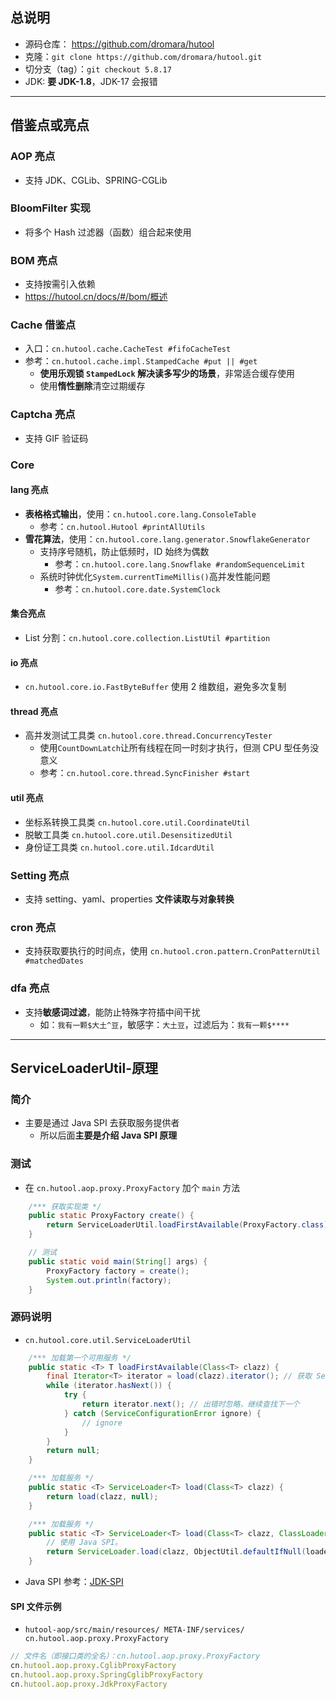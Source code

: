 ## 总说明
- 源码仓库： https://github.com/dromara/hutool
- 克隆：`git clone https://github.com/dromara/hutool.git`
- 切分支（tag）：`git checkout 5.8.17`
- JDK: **要 JDK-1.8**，JDK-17 会报错


---
## 借鉴点或亮点
### AOP 亮点
- 支持 JDK、CGLib、SPRING-CGLib

### BloomFilter 实现
- 将多个 Hash 过滤器（函数）组合起来使用

### BOM 亮点
- 支持按需引入依赖
- https://hutool.cn/docs/#/bom/概述

### Cache 借鉴点
- 入口：`cn.hutool.cache.CacheTest #fifoCacheTest`
- 参考：`cn.hutool.cache.impl.StampedCache #put || #get`
  - **使用乐观锁 `StampedLock` 解决读多写少的场景**，非常适合缓存使用
  - 使用**惰性删除**清空过期缓存

### Captcha 亮点
- 支持 GIF 验证码

### Core
#### lang 亮点
- **表格格式输出**，使用：`cn.hutool.core.lang.ConsoleTable`
  - 参考：`cn.hutool.Hutool #printAllUtils`
- **雪花算法**，使用：`cn.hutool.core.lang.generator.SnowflakeGenerator`
  - 支持序号随机，防止低频时，ID 始终为偶数
    - 参考：`cn.hutool.core.lang.Snowflake #randomSequenceLimit`
  - 系统时钟优化`System.currentTimeMillis()`高并发性能问题
    - 参考：`cn.hutool.core.date.SystemClock`

#### 集合亮点
- List 分割：`cn.hutool.core.collection.ListUtil #partition`

#### io 亮点
- `cn.hutool.core.io.FastByteBuffer` 使用 2 维数组，避免多次复制

#### thread 亮点
- 高并发测试工具类 `cn.hutool.core.thread.ConcurrencyTester`
  - 使用`CountDownLatch`让所有线程在同一时刻才执行，但测 CPU 型任务没意义
  - 参考：`cn.hutool.core.thread.SyncFinisher #start`

#### util 亮点
- 坐标系转换工具类 `cn.hutool.core.util.CoordinateUtil`
- 脱敏工具类 `cn.hutool.core.util.DesensitizedUtil`
- 身份证工具类 `cn.hutool.core.util.IdcardUtil`

### Setting 亮点
- 支持 setting、yaml、properties **文件读取与对象转换**

### cron 亮点
- 支持获取要执行的时间点，使用 `cn.hutool.cron.pattern.CronPatternUtil #matchedDates`

### dfa 亮点
- 支持**敏感词过滤**，能防止特殊字符插中间干扰
  - 如：`我有一颗$大土^豆`，敏感字：`大土豆`，过滤后为：`我有一颗$****`


---
## ServiceLoaderUtil-原理
### 简介
- 主要是通过 Java SPI 去获取服务提供者
  - 所以后面**主要是介绍 Java SPI 原理**

### 测试
- 在 `cn.hutool.aop.proxy.ProxyFactory` 加个 `main` 方法
```java
    /*** 获取实现类 */
    public static ProxyFactory create() {
        return ServiceLoaderUtil.loadFirstAvailable(ProxyFactory.class);
    }

    // 测试
    public static void main(String[] args) {
        ProxyFactory factory = create();
        System.out.println(factory);
    }
```

### 源码说明
- `cn.hutool.core.util.ServiceLoaderUtil`
```java
    /*** 加载第一个可用服务 */
    public static <T> T loadFirstAvailable(Class<T> clazz) {
        final Iterator<T> iterator = load(clazz).iterator(); // 获取 ServiceLoader 的迭代器
        while (iterator.hasNext()) {
            try {
                return iterator.next(); // 出错时忽略，继续查找下一个
            } catch (ServiceConfigurationError ignore) {
                // ignore
            }
        }
        return null;
    }

    /*** 加载服务 */
    public static <T> ServiceLoader<T> load(Class<T> clazz) {
        return load(clazz, null);
    }

    /*** 加载服务 */
    public static <T> ServiceLoader<T> load(Class<T> clazz, ClassLoader loader) {
        // 使用 Java SPI。
        return ServiceLoader.load(clazz, ObjectUtil.defaultIfNull(loader, ClassLoaderUtil::getClassLoader));
    }
```

- Java SPI 参考：[JDK-SPI](../JDK/SPI.md)


#### SPI 文件示例
- `hutool-aop/src/main/resources/ META-INF/services/ cn.hutool.aop.proxy.ProxyFactory`
```js
// 文件名（即接口类的全名）：cn.hutool.aop.proxy.ProxyFactory
cn.hutool.aop.proxy.CglibProxyFactory
cn.hutool.aop.proxy.SpringCglibProxyFactory
cn.hutool.aop.proxy.JdkProxyFactory
```